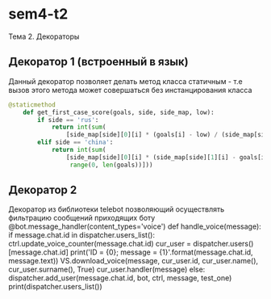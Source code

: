 # sem4-t2
Тема 2. Декораторы
## Декоратор 1 (встроенный в язык)
Данный декоратор позволяет делать метод класса статичным - т.е вызов этого метода может совершаться без инстанцирования класса
```python
@staticmethod
    def get_first_case_score(goals, side, side_map, low):
        if side == 'rus':
            return int(sum(
                [side_map[side][0][i] * (goals[i] - low) / (side_map[side][1][i] - low) for i in range(0, len(goals))]))
        elif side == 'china':
            return int(sum(
                [side_map[side][0][i] * (side_map[side][1][i] - goals[i]) / (side_map[side][1][i] - low) for i in
                 range(0, len(goals))]))
```
## Декоратор 2
Декоратор из библиотеки telebot позволяющий осуществлять фильтрацию сообщений приходящих боту
@bot.message_handler(content_types='voice')
def handle_voice(message):
    if message.chat.id in dispatcher.users_list():
        ctrl.update_voice_counter(message.chat.id)
        cur_user = dispatcher.users()[message.chat.id]
        print('ID = {0}; message = {1}'.format(message.chat.id, message.text))
        VS.download_voice(message, cur_user.id, cur_user.name(), cur_user.surname(), True)
        cur_user.handler(message)
    else:
        dispatcher.add_user(message.chat.id, bot, ctrl, message, test_one)
        print(dispatcher.users_list())
